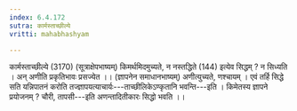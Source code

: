 ```yaml
---
index: 6.4.172
sutra: कार्मस्ताच्छील्ये
vritti: mahabhashyam

---
```

 कार्मस्ताच्छील्ये (3170) (सूत्राक्षेपभाष्यम्) किमर्थमिदमुच्यते, न नस्तद्धिते (144) इत्येव सिद्धम् ? न सिध्यति । अन् अणीति प्रकृतिभावः प्रसज्येत ।। (ज्ञापनेन समाधानभाष्यम्) अणीत्युच्यते, णश्चायम् । एवं तर्हि सिद्धे सति यन्निपातनं करोति तज्ज्ञापयत्याचार्यः---ताच्छीलिकेऽण्कृतानि भवन्ति---इति । किमेतस्य ज्ञापने प्रयोजनम् ? चौरी, तापसी---इति अणन्तादितीकारः सिद्धो भवति ।। 